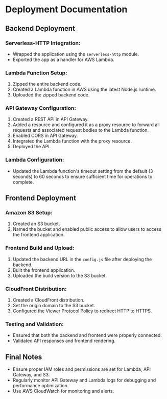 # Deployment Documentation

## Backend Deployment

### Serverless-HTTP Integration:
- Wrapped the application using the `serverless-http` module.
- Exported the app as a handler for AWS Lambda.

### Lambda Function Setup:
1. Zipped the entire backend code.
2. Created a Lambda function in AWS using the latest Node.js runtime.
3. Uploaded the zipped backend code.

### API Gateway Configuration:
1. Created a REST API in API Gateway.
2. Added a resource and configured it as a proxy resource to forward all requests and associated request bodies to the Lambda function.
3. Enabled CORS in API Gateway.
4. Integrated the Lambda function with the proxy resource.
5. Deployed the API.

### Lambda Configuration:
- Updated the Lambda function's timeout setting from the default (3 seconds) to 60 seconds to ensure sufficient time for operations to complete.

## Frontend Deployment

### Amazon S3 Setup:
1. Created an S3 bucket.
2. Named the bucket and enabled public access to allow users to access the frontend application.

### Frontend Build and Upload:
1. Updated the backend URL in the `config.js` file after deploying the backend.
2. Built the frontend application.
3. Uploaded the build version to the S3 bucket.

### CloudFront Distribution:
1. Created a CloudFront distribution.
2. Set the origin domain to the S3 bucket.
3. Configured the Viewer Protocol Policy to redirect HTTP to HTTPS.

### Testing and Validation:
- Ensured that both the backend and frontend were properly connected.
- Validated API responses and frontend rendering.

## Final Notes
- Ensure proper IAM roles and permissions are set for Lambda, API Gateway, and S3.
- Regularly monitor API Gateway and Lambda logs for debugging and performance optimization.
- Use AWS CloudWatch for monitoring and alerts.
